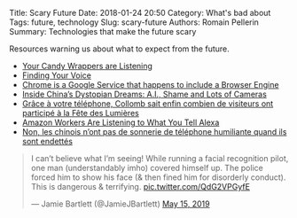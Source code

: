 Title: Scary Future
Date: 2018-01-24 20:50
Category: What's bad about
Tags: future, technology
Slug: scary-future
Authors: Romain Pellerin
Summary: Technologies that make the future scary

Resources warning us about what to expect from the future.

- [Your Candy Wrappers are Listening](https://spectrum.ieee.org/tech-talk/consumer-electronics/audiovideo/your-candy-wrappers-are-listening)
- [Finding Your Voice](https://theintercept.com/2018/01/19/voice-recognition-technology-nsa/)
- [Chrome is a Google Service that happens to include a Browser Engine](https://ha.x0r.be/posts/chrome-is-a-google-service/)
- [Inside China’s Dystopian Dreams: A.I., Shame and Lots of Cameras](https://www.nytimes.com/2018/07/08/business/china-surveillance-technology.html)
- [Grâce à votre téléphone, Collomb sait enfin combien de visiteurs ont participé à la Fête des Lumières](https://www.lyonmag.com/article/98529/grace-a-votre-telephone-collomb-sait-enfin-combien-de-visiteurs-ont-participe-a-la-fete-des-lumieres)
- [Amazon Workers Are Listening to What You Tell Alexa](https://www.bloomberg.com/news/articles/2019-04-10/is-anyone-listening-to-you-on-alexa-a-global-team-reviews-audio)
- [Non, les chinois n’ont pas de sonnerie de téléphone humiliante quand ils sont endettés](https://www.phonandroid.com/non-chinois-pas-sonnerie-telephone-humiliante-quand-endettes.html)

<blockquote class="twitter-tweet"><p lang="en" dir="ltr">I can’t believe what I’m seeing! While running a facial recognition pilot, one man (understandably imho) covered himself up. The police forced him to show his face (&amp; then fined him for disorderly conduct). This is dangerous &amp; terrifying. <a href="https://t.co/QdG2VPGyfE">pic.twitter.com/QdG2VPGyfE</a></p>&mdash; Jamie Bartlett (@JamieJBartlett) <a href="https://twitter.com/JamieJBartlett/status/1128657365090361344?ref_src=twsrc%5Etfw">May 15, 2019</a></blockquote> <script async src="https://platform.twitter.com/widgets.js" charset="utf-8"></script> 
